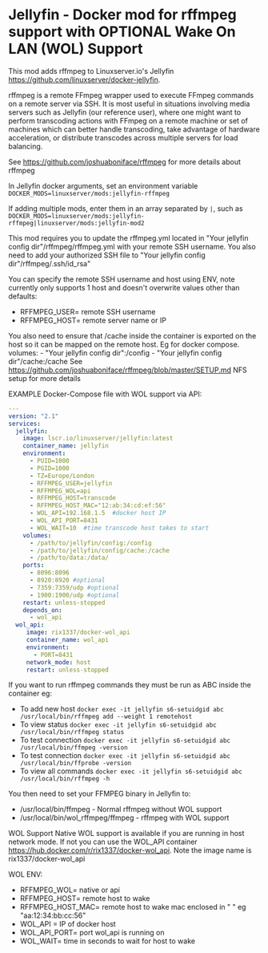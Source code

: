 # Jellyfin - Docker mod for rffmpeg support with OPTIONAL Wake On LAN (WOL) Support

This mod adds rffmpeg to Linuxserver.io's Jellyfin https://github.com/linuxserver/docker-jellyfin. 

rffmpeg is a remote FFmpeg wrapper used to execute FFmpeg commands on a remote server via SSH. It is most useful in situations involving media servers such as Jellyfin (our reference user), where one might want to perform transcoding actions with FFmpeg on a remote machine or set of machines which can better handle transcoding, take advantage of hardware acceleration, or distribute transcodes across multiple servers for load balancing.

See https://github.com/joshuaboniface/rffmpeg for more details about rffmpeg

In Jellyfin docker arguments, set an environment variable `DOCKER_MODS=linuxserver/mods:jellyfin-rffmpeg`

If adding multiple mods, enter them in an array separated by `|`, such as `DOCKER_MODS=linuxserver/mods:jellyfin-rffmpeg|linuxserver/mods:jellyfin-mod2`

This mod requires you to update the rffmpeg.yml located in "Your jellyfin config dir"/rffmpeg/rffmpeg.yml with your remote SSH username. You also need to add your authorized SSH file to "Your jellyfin config dir"/rffmpeg/.ssh/id_rsa"

You can specify the remote SSH username and host using ENV, note currently only supports 1 host and doesn't overwrite values other than defaults:
* RFFMPEG_USER= remote SSH username
* RFFMPEG_HOST= remote server name or IP

You also need to ensure that /cache inside the container is exported on the host so it can be mapped on the remote host. Eg for docker compose. 
    volumes:
      - "Your jellyfin config dir":/config
      - "Your jellyfin config dir"/cache:/cache
See https://github.com/joshuaboniface/rffmpeg/blob/master/SETUP.md NFS setup for more details
      
EXAMPLE Docker-Compose file with WOL support via API:

```yaml
---
version: "2.1"
services:
  jellyfin:
    image: lscr.io/linuxserver/jellyfin:latest
    container_name: jellyfin
    environment:
      - PUID=1000
      - PGID=1000
      - TZ=Europe/London
      - RFFMPEG_USER=jellyfin
      - RFFMPEG_WOL=api
      - RFFMPEG_HOST=transcode
      - RFFMPEG_HOST_MAC="12:ab:34:cd:ef:56"
      - WOL_API=192.168.1.5  #docker host IP
      - WOL_API_PORT=8431
      - WOL_WAIT=10  #time transcode host takes to start
    volumes:
      - /path/to/jellyfin/config:/config
      - /path/to/jellyfin/config/cache:/cache
      - /path/to/data:/data/
    ports:
      - 8096:8096
      - 8920:8920 #optional
      - 7359:7359/udp #optional
      - 1900:1900/udp #optional
    restart: unless-stopped
    depends_on:
      - wol_api
  wol_api:
     image: rix1337/docker-wol_api
     container_name: wol_api
     environment: 
       - PORT=8431
     network_mode: host
     restart: unless-stopped
```

If you want to run rffmpeg commands they must be run as ABC inside the container eg:
* To add new host ``` docker exec -it jellyfin s6-setuidgid abc /usr/local/bin/rffmpeg add --weight 1 remotehost ```
* To view status ``` docker exec -it jellyfin s6-setuidgid abc /usr/local/bin/rffmpeg status ```
* To test connection ``` docker exec -it jellyfin s6-setuidgid abc /usr/local/bin/ffmpeg -version ```
* To test connection ``` docker exec -it jellyfin s6-setuidgid abc /usr/local/bin/ffprobe -version ```
* To view all commands ``` docker exec -it jellyfin s6-setuidgid abc /usr/local/bin/rffmpeg -h ```

You then need to set your FFMPEG binary in Jellyfin to:
* /usr/local/bin/ffmpeg - Normal rffmpeg without WOL support
* /usr/local/bin/wol_rffmpeg/ffmpeg - rffmpeg with WOL support

WOL Support
Native WOL support is available if you are running in host network mode. If not you can use the WOL_API container https://hub.docker.com/r/rix1337/docker-wol_api. Note the image name is rix1337/docker-wol_api

WOL ENV:
* RFFMPEG_WOL= native or api
* RFFMPEG_HOST= remote host to wake
* RFFMPEG_HOST_MAC= remote host to wake mac enclosed in " " eg "aa:12:34:bb:cc:56" 
* WOL_API = IP of docker host
* WOL_API_PORT= port wol_api is running on
* WOL_WAIT= time in seconds to wait for host to wake
